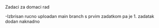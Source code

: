 Zadaci za domaci rad

-Izbrisan rucno uploadan main branch s prvim zadatkom
pa je 1. zadatak dodan naknadno